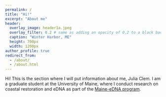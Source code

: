 ```yaml
---
permalink: /
title: "Hi!"
excerpt: "About me"
header:
  overlay_image: header1a.jpeg
  overlay_filter: 0.2 # same as adding an opacity of 0.2 to a black background
  caption: "Winter Harbor, ME"
  height: 700px
  width: 1200px
author_profile: true
redirect_from: 
  - /about/
  - /about.html
---
```


Hi! This is the section where I will put information about me, Julia Clem. I am a graduate student at the University of Maine, where I conduct research on coastal restoration and eDNA as part of the [Maine-eDNA program](https://umaine.edu/edna/). 
